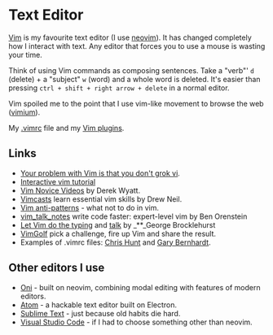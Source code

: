 # Text Editor

[Vim](https://www.vim.org/) is my favourite text editor \(I use [neovim](https://github.com/neovim/neovim)\). It has changed completely how I interact with text. Any editor that forces you to use a mouse is wasting your time.

Think of using Vim commands as composing sentences. Take a "verb"' `d` \(delete\) + a "subject" `w` \(word\) and a whole word is deleted. It's easier than pressing `ctrl + shift + right arrow + delete` in a normal editor.

Vim spoiled me to the point that I use vim-like movement to browse the web \([vimium](https://github.com/philc/vimium)\).

My [.vimrc](https://github.com/psto/dotfiles/blob/master/init.vim) file and my [Vim plugins](vim-plugins.md).

## Links

* [Your problem with Vim is that you don't grok vi](https://stackoverflow.com/questions/1218390/what-is-your-most-productive-shortcut-with-vim/1220118#1220118).
* [Interactive vim tutorial](https://www.openvim.com/)
* [Vim Novice Videos](http://derekwyatt.org/vim/tutorials/novice/) by Derek Wyatt.
* [Vimcasts](http://vimcasts.org/episodes/archive/) learn essential vim skills by Drew Neil.
* [Vim anti-patterns](https://sanctum.geek.nz/arabesque/vim-anti-patterns/) - what not to do in vim.
* [vim\_talk\_notes](https://github.com/r00k/vim_talk_notes) write code faster: expert-level vim by Ben Orenstein
* [Let Vim do the typing](https://georgebrock.github.io/talks/vim-completion/) and [talk](https://www.youtube.com/watch?v=3TX3kV3TICU) by \_\*\*\_George Brocklehurst
* [VimGolf](http://www.vimgolf.com/) pick a challenge, fire up Vim and share the result.
* Examples of .vimrc files: [Chris Hunt](https://github.com/chrishunt/dot-files/blob/master/.vimrc) and [Gary Bernhardt](https://github.com/garybernhardt/dotfiles/blob/master/.vimrc).

## Other editors I use

* [Oni](https://www.onivim.io/) - built on neovim, combining modal editing with features of modern editors.
* [Atom](https://atom.io/) - a hackable text editor built on Electron.
* [Sublime Text](https://www.sublimetext.com/3) - just because old habits die hard.
* [Visual Studio Code](https://code.visualstudio.com/) - if I had to choose something other than neovim.

